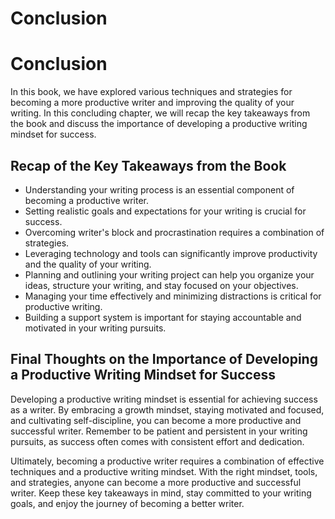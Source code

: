# Conclusion

Conclusion
==========

In this book, we have explored various techniques and strategies for becoming a more productive writer and improving the quality of your writing. In this concluding chapter, we will recap the key takeaways from the book and discuss the importance of developing a productive writing mindset for success.

Recap of the Key Takeaways from the Book
----------------------------------------

* Understanding your writing process is an essential component of becoming a productive writer.
* Setting realistic goals and expectations for your writing is crucial for success.
* Overcoming writer's block and procrastination requires a combination of strategies.
* Leveraging technology and tools can significantly improve productivity and the quality of your writing.
* Planning and outlining your writing project can help you organize your ideas, structure your writing, and stay focused on your objectives.
* Managing your time effectively and minimizing distractions is critical for productive writing.
* Building a support system is important for staying accountable and motivated in your writing pursuits.

Final Thoughts on the Importance of Developing a Productive Writing Mindset for Success
---------------------------------------------------------------------------------------

Developing a productive writing mindset is essential for achieving success as a writer. By embracing a growth mindset, staying motivated and focused, and cultivating self-discipline, you can become a more productive and successful writer. Remember to be patient and persistent in your writing pursuits, as success often comes with consistent effort and dedication.

Ultimately, becoming a productive writer requires a combination of effective techniques and a productive writing mindset. With the right mindset, tools, and strategies, anyone can become a more productive and successful writer. Keep these key takeaways in mind, stay committed to your writing goals, and enjoy the journey of becoming a better writer.